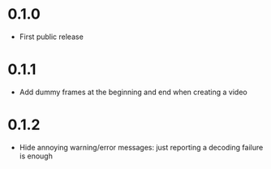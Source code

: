 # 0.1.0
- First public release

# 0.1.1
- Add dummy frames at the beginning and end when creating a video

# 0.1.2
- Hide annoying warning/error messages: just reporting a decoding failure is enough
